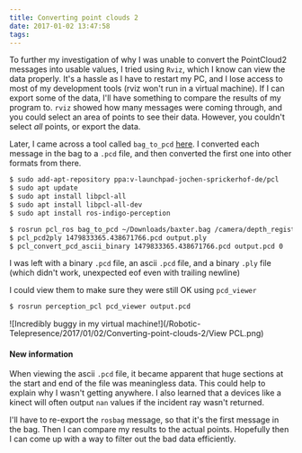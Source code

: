 ```yaml
---
title: Converting point clouds 2
date: 2017-01-02 13:47:58
tags:
---
```

To further my investigation of why I was unable to convert the PointCloud2 messages into usable values, I tried using `Rviz`, which I know can view the data properly.
It's a hassle as I have to restart my PC, and I lose access to most of my development tools (rviz won't run in a virtual machine).
If I can export some of the data, I'll have something to compare the results of my program to.
`rviz` showed how many messages were coming through, and you could select an area of points to see their data. However, you couldn't select _all_ points, or export the data.

Later, I came across a tool called `bag_to_pcd` [here](http://re.je/notes/2013/capturing-point-clouds-with-pcl-tools/).
I converted each message in the bag to a `.pcd` file, and then converted the first one into other formats from there.
```zsh Command line
$ sudo add-apt-repository ppa:v-launchpad-jochen-sprickerhof-de/pcl
$ sudo apt update
$ sudo apt install libpcl-all
$ sudo apt install libpcl-all-dev
$ sudo apt install ros-indigo-perception

$ rosrun pcl_ros bag_to_pcd ~/Downloads/baxter.bag /camera/depth_registered/points ~/Downloads
$ pcl_pcd2ply 1479833365.438671766.pcd output.ply
$ pcl_convert_pcd_ascii_binary 1479833365.438671766.pcd output.pcd 0
```
I was left with a binary `.pcd` file, an ascii `.pcd` file, and a binary `.ply` file (which didn't work, unexpected eof even with trailing newline)

I could view them to make sure they were still OK using `pcd_viewer`
```zsh Command line
$ rosrun perception_pcl pcd_viewer output.pcd
```
![Incredibly buggy in my virtual machine!](/Robotic-Telepresence/2017/01/02/Converting-point-clouds-2/View PCL.png)

#### New information
When viewing the ascii `.pcd` file, it became apparent that huge sections at the start and end of the file was meaningless data.
This could help to explain why I wasn't getting anywhere.
I also learned that a devices like a kinect will often output `nan` values if the incident ray wasn't returned.

I'll have to re-export the `rosbag` message, so that it's the first message in the bag. Then I can compare my results to the actual points.
Hopefully then I can come up with a way to filter out the bad data efficiently.
